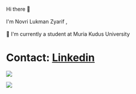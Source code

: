 <!-- ### HII There ! -->

<!-- Perkenalkan nama saya **Novri Lukman Zyarif**.

Saya seorang mahasiswa di Universitas Muria Kudus

Jika kamu tertarik untuk berkenalan denganku, silahkan ikuti akun [Linkedin](https://www.linkedin.com/in/novri-lukman-zyarif-b39b8b189/) ku ya.

<p align="left">
<a href="https://github.com/mansao01">
  <img height="180em" src="https://github-readme-stats-eight-theta.vercel.app/api?username=mansao01&show_icons=true&theme=algolia&include_all_commits=true&count_private=true"/>
    <img height="180em" src="https://github-readme-stats-eight-theta.vercel.app/api/top-langs/?username=mansao01&layout=compact&langs_count=8&theme=algolia"/>
</a>
</p>
 -->


Hi there 👋<br><br>I'm Novri Lukman Zyarif ,<br><br>🌱 I'm currently a student at Muria Kudus University


# Contact: [Linkedin](https://www.linkedin.com/in/novri-lukman-zyarif-b39b8b189/)

![](https://github-readme-stats.vercel.app/api?username=mansao01&theme=dark&hide_border=false&include_all_commits=false&count_private=false)<br/>
<!-- ![](https://github-readme-streak-stats.herokuapp.com/?user=mansao01&theme=dark&hide_border=false)<br/> -->
![](https://github-readme-stats.vercel.app/api/top-langs/?username=mansao01&theme=dark&hide_border=false&include_all_commits=false&count_private=false&layout=compact)


